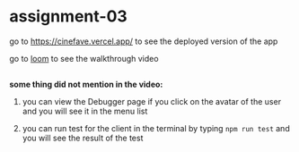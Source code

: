 # assignment-03
go to https://cinefave.vercel.app/ to see the deployed version of the app

go to [loom](https://www.loom.com/share/4c2b675f1df94b5683f30b7a6e05ac2f?sid=3f8a5107-50ca-468a-b553-aba01d737bf3) to see the walkthrough video

##
**some thing did not mention in the video:**

1. you can view the Debugger page if you click on the avatar of the user and you will see it in the menu list

2. you can run test for the client in the terminal by typing `npm run test` and you will see the result of the test

